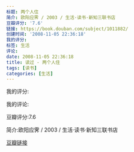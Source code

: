 ```yaml
---
标题: 两个人住
简介: 欧阳应霁 / 2003 / 生活·读书·新知三联书店
豆瓣评分: '7.6'
链接: https://book.douban.com/subject/1011882/
创建时间: '2008-11-05 22:36:18'
我的评分:
标签: 生活
评论:
date: 2008-11-05 22:36:18
title: 读过 - 两个人住
tags: [读书]
categories: [生活]
---
```


我的评分:

我的评论:

豆瓣评分:7.6

简介:欧阳应霁 / 2003 / 生活·读书·新知三联书店

[豆瓣链接](https://book.douban.com/subject/1011882/)

